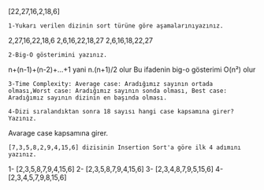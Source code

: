 [22,27,16,2,18,6]
```
1-Yukarı verilen dizinin sort türüne göre aşamalarınıyazınız.
```
2,27,16,22,18,6
2,6,16,22,18,27
2,6,16,18,22,27
```
2-Big-O gösterimini yazınız.
```
n+(n-1)+(n-2)+...+1 yani
n.(n+1)/2 olur
Bu ifadenin big-o gösterimi O(n²) olur

```
3-Time Complexity: Average case: Aradığımız sayının ortada olması,Worst case: Aradığımız sayının sonda olması, Best case: Aradığımız sayının dizinin en başında olması.
```

```
4-Dizi sıralandıktan sonra 18 sayısı hangi case kapsamına girer? Yazınız.
```
Avarage case kapsamına girer.



```
[7,3,5,8,2,9,4,15,6] dizisinin Insertion Sort'a göre ilk 4 adımını yazınız.
```
1- [2,3,5,8,7,9,4,15,6]
2- [2,3,5,8,7,9,4,15,6]
3- [2,3,4,8,7,9,5,15,6]
4- [2,3,4,5,7,9,8,15,6]
